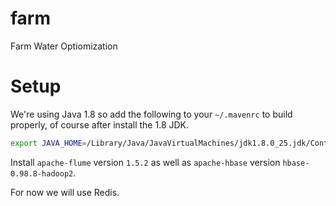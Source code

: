 farm
====

Farm Water Optiomization

Setup
=====

We're using Java 1.8 so add the following to your `~/.mavenrc` to build properly, of course after install the 1.8 JDK.

```bash
export JAVA_HOME=/Library/Java/JavaVirtualMachines/jdk1.8.0_25.jdk/Contents/Home
```

Install `apache-flume` version `1.5.2` as well as `apache-hbase` version `hbase-0.98.8-hadoop2`.

For now we will use Redis. 
